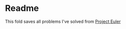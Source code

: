 # Readme

This fold saves all problems I've solved from [Project Euler](https://projecteuler.net/archives "Click to jump")
